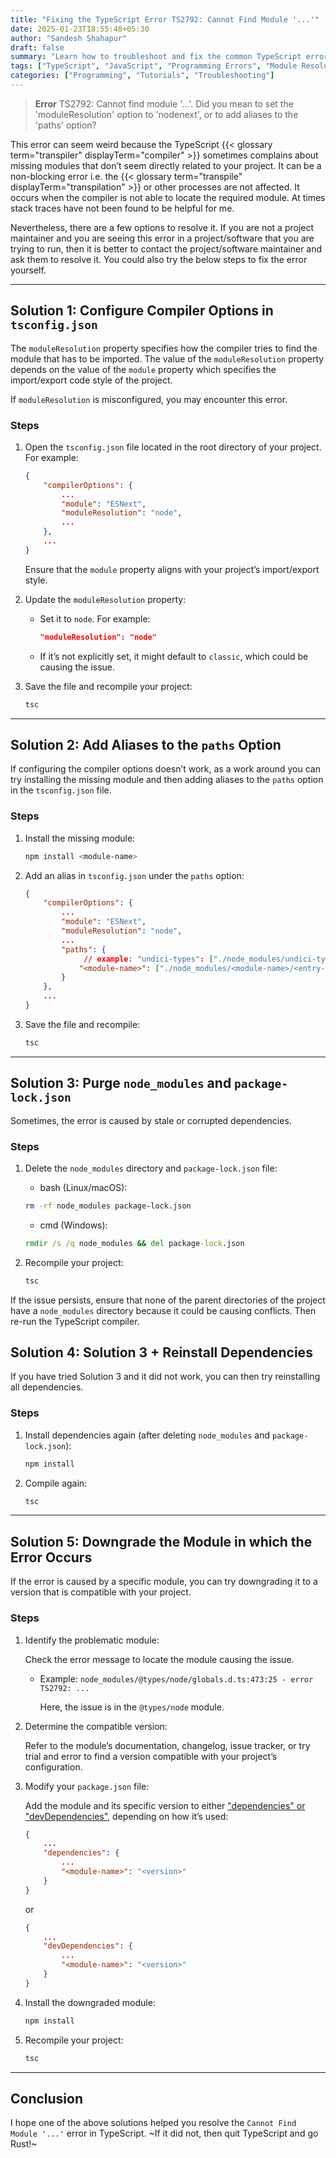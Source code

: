 ```yaml
---
title: "Fixing the TypeScript Error TS2792: Cannot Find Module '...'"
date: 2025-01-23T18:55:48+05:30
author: "Sandesh Shahapur"
draft: false
summary: "Learn how to troubleshoot and fix the common TypeScript error 'Cannot find module' (example: undici-types), including modifying compiler options, adding path aliases, and reinstalling dependencies."
tags: ["TypeScript", "JavaScript", "Programming Errors", "Module Resolution"]
categories: ["Programming", "Tutorials", "Troubleshooting"]
---
```


> **Error** TS2792: Cannot find module '...'. Did you mean to set the 'moduleResolution' option to 'nodenext', or to add aliases to the 'paths' option?

This error can seem weird because the TypeScript {{< glossary term="transpiler" displayTerm="compiler" >}} sometimes complains about missing modules that don’t seem directly related to your project. It can be a non-blocking error i.e. the {{< glossary term="transpile" displayTerm="transpilation" >}} or other processes are not affected. It occurs when the compiler is not able to locate the required module. At times stack traces have not been found to be helpful for me.

Nevertheless, there are a few options to resolve it. If you are not a project maintainer and you are seeing this error in a project/software that you are trying to run, then it is better to contact the project/software maintainer and ask them to resolve it. You could also try the below steps to fix the error yourself.

---

## Solution 1: Configure Compiler Options in `tsconfig.json`

The `moduleResolution` property specifies how the compiler tries to find the module that has to be imported. The value of the `moduleResolution` property depends on the value of the `module` property which specifies the import/export code style of the project.

If `moduleResolution` is misconfigured, you may encounter this error.

### Steps

1. Open the `tsconfig.json` file located in the root directory of your project. For example:

    ``` json {lineNos=inline, hl_Lines=["4-5"]}
    {
        "compilerOptions": {
            ...
            "module": "ESNext",
            "moduleResolution": "node",
            ...
        },
        ...
    }
    ```

    Ensure that the `module` property aligns with your project’s import/export style.

2. Update the `moduleResolution` property:

    - Set it to `node`. For example:

        ```json {style="average"}
        "moduleResolution": "node"
        ```

    - If it’s not explicitly set, it might default to `classic`, which could be causing the issue.

3. Save the file and recompile your project:

    ```bash
    tsc
    ```

---

## Solution 2: Add Aliases to the `paths` Option

If configuring the compiler options doesn’t work, as a work around you can try installing the missing module and then adding aliases to the `paths` option in the `tsconfig.json` file.

### Steps

1. Install the missing module:

   ```bash
   npm install <module-name>
   ```

2. Add an alias in `tsconfig.json` under the `paths` option:

   ```json {lineNos=inline, hl_Lines=["7-9"]}
   {
       "compilerOptions": {
           ...
           "module": "ESNext",
           "moduleResolution": "node",
           ...
           "paths": {
                // example: "undici-types": ["./node_modules/undici-types/index.d.ts"],
               "<module-name>": ["./node_modules/<module-name>/<entry-file>"],
           }
       },
       ...
   }
   ```

3. Save the file and recompile:

   ```bash
   tsc
   ```

---

## Solution 3: Purge `node_modules` and `package-lock.json`

Sometimes, the error is caused by stale or corrupted dependencies.

### Steps

1. Delete the `node_modules` directory and `package-lock.json` file:

   - bash (Linux/macOS):

    ``` bash
    rm -rf node_modules package-lock.json
    ```

    - cmd (Windows):

    ``` cmd
    rmdir /s /q node_modules && del package-lock.json
    ```

2. Recompile your project:

   ```bash
   tsc
   ```

If the issue persists, ensure that none of the parent directories of the project have a `node_modules` directory because it could be causing conflicts. Then re-run the TypeScript compiler.

## Solution 4: Solution 3 + Reinstall Dependencies

If you have tried Solution 3 and it did not work, you can then try reinstalling all dependencies.

### Steps

1. Install dependencies again (after deleting `node_modules` and `package-lock.json`):

    ``` bash
    npm install
    ```

2. Compile again:

    ``` bash
    tsc
    ```

---

## Solution 5: Downgrade the Module in which the Error Occurs

If the error is caused by a specific module, you can try downgrading it to a version that is compatible with your project.

### Steps

1. Identify the problematic module:

    Check the error message to locate the module causing the issue.

    - Example: `node_modules/@types/node/globals.d.ts:473:25 - error TS2792: ...`

        Here, the issue is in the `@types/node` module.

2. Determine the compatible version:

   Refer to the module’s documentation, changelog, issue tracker, or try trial and error to find a version compatible with your project’s configuration.

3. Modify your `package.json` file:

    Add the module and its specific version to either ["dependencies" or "devDependencies"](https://stackoverflow.com/questions/18875674/whats-the-difference-between-dependencies-devdependencies-and-peerdependencie), depending on how it’s used:

    ```json {lineNos=inline}
    {
        ...
        "dependencies": {
            ...
            "<module-name>": "<version>"
        }
    }
    ```

    or

    ```json {lineNos=inline}
    {
        ...
        "devDependencies": {
            ...
            "<module-name>": "<version>"
        }
    }
    ```

4. Install the downgraded module:

    ```bash
    npm install
    ```

5. Recompile your project:

    ```bash
    tsc
    ```

---

## Conclusion

I hope one of the above solutions helped you resolve the `Cannot Find Module '...'` error in TypeScript. ~If it did not, then quit TypeScript and go Rust!~

